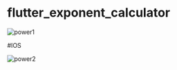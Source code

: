 # flutter_exponent_calculator


![power1](https://user-images.githubusercontent.com/51826786/89786580-dc53b380-db24-11ea-8da5-ea6fd90d6b2b.png)


#IOS 


![power2](https://user-images.githubusercontent.com/51826786/89786697-0a38f800-db25-11ea-8bd4-5b2f3c7cd0d9.png)

